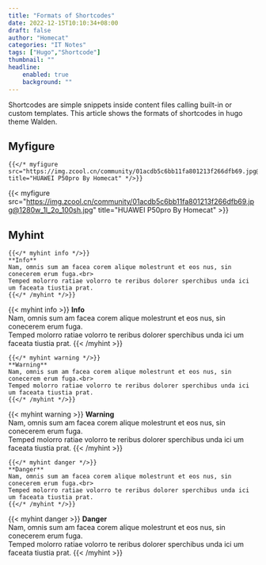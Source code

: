 ```yaml
---
title: "Formats of Shortcodes"
date: 2022-12-15T10:10:34+08:00
draft: false
author: "Homecat"
categories: "IT Notes"
tags: ["Hugo","Shortcode"]
thumbnail: ""
headline: 
    enabled: true
    background: ""
---
```


Shortcodes are simple snippets inside content files calling built-in or custom templates. This article shows the formats of shortcodes in hugo theme Walden.

<!--more-->

## Myfigure

```
{{</* myfigure src="https://img.zcool.cn/community/01acdb5c6bb11fa801213f266dfb69.jpg@1280w_1l_2o_100sh.jpg" title="HUAWEI P50pro By Homecat" */>}}
```

{{< myfigure src="https://img.zcool.cn/community/01acdb5c6bb11fa801213f266dfb69.jpg@1280w_1l_2o_100sh.jpg" title="HUAWEI P50pro By Homecat" >}}

## Myhint

```
{{</* myhint info */>}}
**Info**  
Nam, omnis sum am facea corem alique molestrunt et eos nus, sin conecerem erum fuga.<br>
Temped molorro ratiae volorro te reribus dolorer sperchibus unda ici um faceata tiustia prat.
{{</* /myhint */>}}
```

{{< myhint info >}}
**Info**  
Nam, omnis sum am facea corem alique molestrunt et eos nus, sin conecerem erum fuga.<br>
Temped molorro ratiae volorro te reribus dolorer sperchibus unda ici um faceata tiustia prat.
{{< /myhint >}}


```
{{</* myhint warning */>}}
**Warning**  
Nam, omnis sum am facea corem alique molestrunt et eos nus, sin conecerem erum fuga.<br>
Temped molorro ratiae volorro te reribus dolorer sperchibus unda ici um faceata tiustia prat.
{{</* /myhint */>}}
```

{{< myhint warning >}}
**Warning**  
Nam, omnis sum am facea corem alique molestrunt et eos nus, sin conecerem erum fuga.<br>
Temped molorro ratiae volorro te reribus dolorer sperchibus unda ici um faceata tiustia prat.
{{< /myhint >}}

```
{{</* myhint danger */>}}
**Danger**  
Nam, omnis sum am facea corem alique molestrunt et eos nus, sin conecerem erum fuga.<br>
Temped molorro ratiae volorro te reribus dolorer sperchibus unda ici um faceata tiustia prat.
{{</* /myhint */>}}
```

{{< myhint danger >}}
**Danger**  
Nam, omnis sum am facea corem alique molestrunt et eos nus, sin conecerem erum fuga.<br>
Temped molorro ratiae volorro te reribus dolorer sperchibus unda ici um faceata tiustia prat.
{{< /myhint >}}



